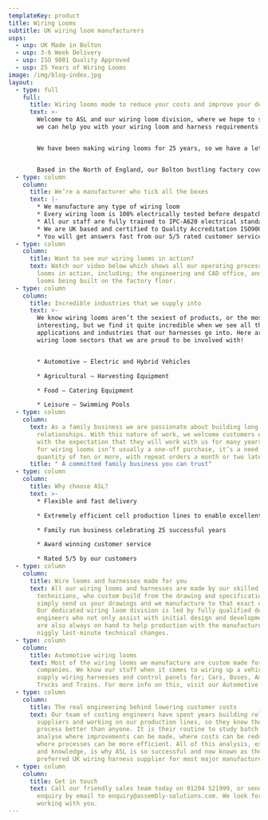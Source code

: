 ```yaml
---
templateKey: product
title: Wiring Looms
subtitle: UK wiring loom manufacturers
usps:
  - usp: UK Made in Bolton
  - usp: 3-6 Week Delivery
  - usp: ISO 9001 Quality Approved
  - usp: 25 Years of Wiring Looms
image: /img/blog-index.jpg
layout:
  - type: full
    full:
      title: Wiring looms made to reduce your costs and improve your delivery time
      text: >-
        Welcome to ASL and our wiring loom division, where we hope to show how
        we can help you with your wiring loom and harness requirements.


        We have been making wiring looms for 25 years, so we have a lot to tell you about! In all that time we have made looms for Aston Martin, Siemens and Brompton Bicycle. It’s been exciting working with these companies over the years, but just so you know, the big names, doesn’t mean big prices. Our Bolton based factory has been recently renovated, to make production lines leaner and that the efficiency of this is well reflected in the prices that we give you.


        Based in the North of England, our Bolton bustling factory covers 32,000sqft, with each manufacturing cell designed to efficiently produce wiring looms at the lowest cost and the fastest turn around.
  - type: column
    column:
      title: We’re a manufacturer who tick all the boxes
      text: |-
        * We manufacture any type of wiring loom
        * Every wiring loom is 100% electrically tested before despatch
        * All our staff are fully trained to IPC-A620 electrical standards
        * We are UK based and certified to Quality Accreditation ISO9001
        * You will get answers fast from our 5/5 rated customer service
  - type: column
    column:
      title: Want to see our wiring looms in action?
      text: Watch our video below which shows all our operating processes for wiring
        looms in action, including; the engineering and CAD office, and the
        looms being built on the factory floor.
  - type: column
    column:
      title: Incredible industries that we supply into
      text: >-
        We know wiring looms aren’t the sexiest of products, or the most
        interesting, but we find it quite incredible when we see all the
        applications and industries that our harnesses go into. Here are a few
        wiring loom sectors that we are proud to be involved with! 


        * Automotive – Electric and Hybrid Vehicles

        * Agricultural – Harvesting Equipment

        * Food – Catering Equipment 

        * Leisure – Swimming Pools
  - type: column
    column:
      text: As a family business we are passionate about building long lasting
        relationships. With this nature of work, we welcome customers on board
        with the expectation that they will work with us for many years. A need
        for wiring looms isn’t usually a one-off purchase, it’s a need for a
        quantity of ten or more, with repeat orders a month or two later.
      title: " A committed family business you can trust"
  - type: column
    column:
      title: Why choose ASL?
      text: >-
        * Flexible and fast delivery

        * Extremely efficient cell production lines to enable excellent value for money

        * Family run business celebrating 25 successful years 

        * Award winning customer service

        * Rated 5/5 by our customers
  - type: column
    column:
      title: Wire looms and harnesses made for you
      text: All our wiring looms and harnesses are made by our skilled wiring
        technicians, who custom build from the drawing and specification. You
        simply send us your drawings and we manufacture to that exact design.
        Our dedicated wiring loom division is led by fully qualified design
        engineers who not only assist with initial design and development but
        are also always on hand to help production with the manufacture and any
        niggly last-minute technical changes.
  - type: column
    column:
      title: Automotive wiring looms
      text: Most of the wiring looms we manufacture are custom made for Automotive
        companies. We know our stuff when it comes to wiring up a vehicle as we
        supply wiring harnesses and control panels for; Cars, Buses, Ambulances,
        Trucks and Trains. For more info on this, visit our Automotive page.
  - type: column
    column:
      title: The real engineering behind lowering customer costs
      text: Our team of costing engineers have spent years building relationships with
        suppliers and working on our production lines, so they know the whole
        process better than anyone. It is their routine to study batch cards,
        analyse where improvements can be made, where costs can be reduced and
        where processes can be more efficient. All of this analysis, experience
        and knowledge, is why ASL is so successful and now known as the
        preferred UK wiring harness supplier for most major manufacturers.
  - type: column
    column:
      title: Get in touch
      text: Call our friendly sales team today on 01204 521999, or send your loom
        enquiry by email to enquiry@assembly-solutions.com. We look forward to
        working with you.
---
```

